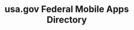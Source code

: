 ---
# This topic lives at
# https://digital.gov/topics/usa-gov-federal-mobile-apps-directory

# Topic Title
title: "usa.gov Federal Mobile Apps Directory"

# description — keep it short and clear
# summary: ""

# Weight
weight: 1

# For more information on managing topics,
# see https://github.com/GSA/digitalgov.gov/wiki/topics
---